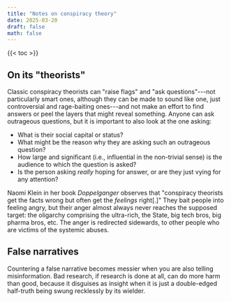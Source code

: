 ```yaml
---
title: "Notes on conspiracy theory"
date: 2025-03-20
draft: false
math: false
---
```


{{< toc >}}

## On its "theorists"

Classic conspiracy theorists can "raise flags" and "ask questions"---not
particularly smart ones, although they can be made to sound like one,
just controversial and rage-baiting ones---and not make an effort to
find answers or peel the layers that might reveal something. Anyone can
ask outrageous questions, but it is important to also look at the one
asking:

- What is their social capital or status?
- What might be the reason why they are asking such an outrageous
  question?
- How large and significant (i.e., influential in the non-trivial sense)
  is the audience to which the question is asked?
- Is the person asking *really* hoping for answer, or are they just
  vying for any attention?

Naomi Klein in her book *Doppelganger* observes that "conspiracy
theorists get the facts wrong but often get the *feelings* right[.]"
They bait people into feeling angry, but their anger almost always never
reaches the supposed target: the oligarchy comprising the ultra-rich,
the State, big tech bros, big pharma bros, etc. The anger is redirected
sidewards, to other people who are victims of the systemic abuses.

## False narratives

Countering a false narrative becomes messier when you are also telling
misinformation. Bad research, if research is done at all, can do more
harm than good, because it disguises as insight when it is just a
double-edged half-truth being swung recklessly by its wielder.
